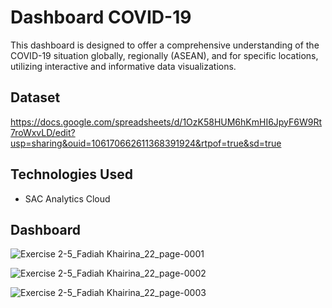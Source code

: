 # Dashboard COVID-19 
This dashboard is designed to offer a comprehensive understanding of the COVID-19 situation globally, regionally (ASEAN), and for specific locations, utilizing interactive and informative data visualizations.

## Dataset
https://docs.google.com/spreadsheets/d/1OzK58HUM6hKmHI6JpyF6W9Rt7roWxvLD/edit?usp=sharing&ouid=106170662611368391924&rtpof=true&sd=true

## Technologies Used
- SAC Analytics Cloud

## Dashboard

![Exercise 2-5_Fadiah Khairina_22_page-0001](https://github.com/fafaa710/ADSE2024/assets/91203212/ea28b5d9-11cc-4ee3-8dbd-1d05e457d56e)

![Exercise 2-5_Fadiah Khairina_22_page-0002](https://github.com/fafaa710/ADSE2024/assets/91203212/92d2739b-f53f-452e-9987-9215dc186441)

![Exercise 2-5_Fadiah Khairina_22_page-0003](https://github.com/fafaa710/ADSE2024/assets/91203212/2b5b9566-3299-4dce-97ad-ef2c919ea3ec)




